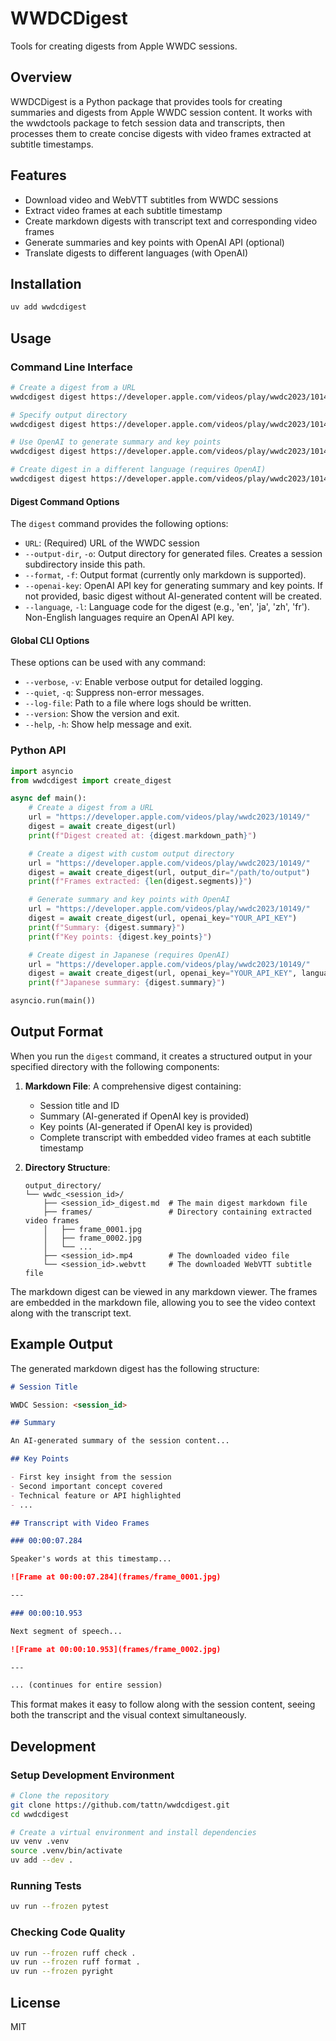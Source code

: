 # WWDCDigest

Tools for creating digests from Apple WWDC sessions.

## Overview

WWDCDigest is a Python package that provides tools for creating summaries and digests from Apple WWDC session content. It works with the wwdctools package to fetch session data and transcripts, then processes them to create concise digests with video frames extracted at subtitle timestamps.

## Features

- Download video and WebVTT subtitles from WWDC sessions
- Extract video frames at each subtitle timestamp
- Create markdown digests with transcript text and corresponding video frames
- Generate summaries and key points with OpenAI API (optional)
- Translate digests to different languages (with OpenAI)

## Installation

```bash
uv add wwdcdigest
```

## Usage

### Command Line Interface

```bash
# Create a digest from a URL
wwdcdigest digest https://developer.apple.com/videos/play/wwdc2023/10149/

# Specify output directory
wwdcdigest digest https://developer.apple.com/videos/play/wwdc2023/10149/ --output-dir ~/Documents/wwdc_digests

# Use OpenAI to generate summary and key points
wwdcdigest digest https://developer.apple.com/videos/play/wwdc2023/10149/ --openai-key YOUR_API_KEY

# Create digest in a different language (requires OpenAI)
wwdcdigest digest https://developer.apple.com/videos/play/wwdc2023/10149/ --language ja --openai-key YOUR_API_KEY
```

#### Digest Command Options

The `digest` command provides the following options:

- `URL`: (Required) URL of the WWDC session
- `--output-dir`, `-o`: Output directory for generated files. Creates a session subdirectory inside this path.
- `--format`, `-f`: Output format (currently only markdown is supported).
- `--openai-key`: OpenAI API key for generating summary and key points. If not provided, basic digest without AI-generated content will be created.
- `--language`, `-l`: Language code for the digest (e.g., 'en', 'ja', 'zh', 'fr'). Non-English languages require an OpenAI API key.

#### Global CLI Options

These options can be used with any command:

- `--verbose`, `-v`: Enable verbose output for detailed logging.
- `--quiet`, `-q`: Suppress non-error messages.
- `--log-file`: Path to a file where logs should be written.
- `--version`: Show the version and exit.
- `--help`, `-h`: Show help message and exit.

### Python API

```python
import asyncio
from wwdcdigest import create_digest

async def main():
    # Create a digest from a URL
    url = "https://developer.apple.com/videos/play/wwdc2023/10149/"
    digest = await create_digest(url)
    print(f"Digest created at: {digest.markdown_path}")

    # Create a digest with custom output directory
    url = "https://developer.apple.com/videos/play/wwdc2023/10149/"
    digest = await create_digest(url, output_dir="/path/to/output")
    print(f"Frames extracted: {len(digest.segments)}")

    # Generate summary and key points with OpenAI
    url = "https://developer.apple.com/videos/play/wwdc2023/10149/"
    digest = await create_digest(url, openai_key="YOUR_API_KEY")
    print(f"Summary: {digest.summary}")
    print(f"Key points: {digest.key_points}")

    # Create digest in Japanese (requires OpenAI)
    url = "https://developer.apple.com/videos/play/wwdc2023/10149/"
    digest = await create_digest(url, openai_key="YOUR_API_KEY", language="ja")
    print(f"Japanese summary: {digest.summary}")

asyncio.run(main())
```

## Output Format

When you run the `digest` command, it creates a structured output in your specified directory with the following components:

1. **Markdown File**: A comprehensive digest containing:

   - Session title and ID
   - Summary (AI-generated if OpenAI key is provided)
   - Key points (AI-generated if OpenAI key is provided)
   - Complete transcript with embedded video frames at each subtitle timestamp

2. **Directory Structure**:
   ```
   output_directory/
   └── wwdc_<session_id>/
       ├── <session_id>_digest.md  # The main digest markdown file
       ├── frames/                 # Directory containing extracted video frames
       │   ├── frame_0001.jpg
       │   ├── frame_0002.jpg
       │   └── ...
       ├── <session_id>.mp4        # The downloaded video file
       └── <session_id>.webvtt     # The downloaded WebVTT subtitle file
   ```

The markdown digest can be viewed in any markdown viewer. The frames are embedded in the markdown file, allowing you to see the video context along with the transcript text.

## Example Output

The generated markdown digest has the following structure:

```markdown
# Session Title

WWDC Session: <session_id>

## Summary

An AI-generated summary of the session content...

## Key Points

- First key insight from the session
- Second important concept covered
- Technical feature or API highlighted
- ...

## Transcript with Video Frames

### 00:00:07.284

Speaker's words at this timestamp...

![Frame at 00:00:07.284](frames/frame_0001.jpg)

---

### 00:00:10.953

Next segment of speech...

![Frame at 00:00:10.953](frames/frame_0002.jpg)

---

... (continues for entire session)
```

This format makes it easy to follow along with the session content, seeing both the transcript and the visual context simultaneously.

## Development

### Setup Development Environment

```bash
# Clone the repository
git clone https://github.com/tattn/wwdcdigest.git
cd wwdcdigest

# Create a virtual environment and install dependencies
uv venv .venv
source .venv/bin/activate
uv add --dev .
```

### Running Tests

```bash
uv run --frozen pytest
```

### Checking Code Quality

```bash
uv run --frozen ruff check .
uv run --frozen ruff format .
uv run --frozen pyright
```

## License

MIT
